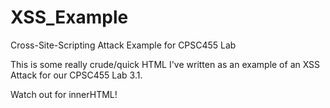 # XSS_Example
Cross-Site-Scripting Attack Example for CPSC455 Lab

This is some really crude/quick HTML I've written as an example of an XSS Attack for our CPSC455 Lab 3.1.

Watch out for innerHTML!

